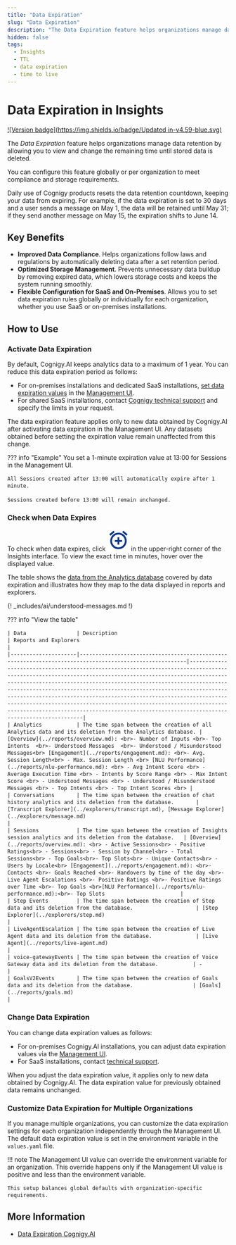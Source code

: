 ```yaml
---
title: "Data Expiration" 
slug: "Data Expiration"
description: "The Data Expiration feature helps organizations manage data retention in Insights by showing the remaining time until stored data is removed."
hidden: false 
tags:
  - Insights
  - TTL
  - data expiration
  - time to live
---
```


# Data Expiration in Insights

[![Version badge](https://img.shields.io/badge/Updated in-v4.59-blue.svg)](../../release-notes/4.59.md)

The *Data Expiration* feature helps organizations manage data retention by allowing you to view and change the remaining time until stored data is deleted. 

You can configure this feature globally or per organization to meet compliance and storage requirements.

Daily use of Cognigy products resets the data retention countdown, keeping your data from expiring.
For example, if the data expiration is set to 30 days and a user sends a message on May 1, the data will be retained until May 31; if they send another message on May 15, the expiration shifts to June 14.

## Key Benefits

- **Improved Data Compliance**. Helps organizations follow laws and regulations by automatically deleting data after a set retention period.
- **Optimized Storage Management**. Prevents unnecessary data buildup by removing expired data, which lowers storage costs and keeps the system running smoothly.
- **Flexible Configuration for SaaS and On-Premises**. Allows you to set data expiration rules globally or individually for each organization, whether you use SaaS or on-premises installations.

## How to Use

### Activate Data Expiration

By default, Cognigy.AI keeps analytics data to a maximum of 1 year. You can reduce this data expiration period as follows:

- For on-premises installations and dedicated SaaS installations, [set data expiration values](../../ai/administer/access/management-ui.md) in the [Management UI](../../ai/administer/access/management-ui.md).
- For shared SaaS installations, contact [Cognigy technical support](../../help/get-help.md#help-center) and specify the limits in your request.

The data expiration feature applies only to new data obtained by Cognigy.AI after activating data expiration in the Management UI. Any datasets obtained before setting the expiration value remain unaffected from this change.

??? info "Example"
    You set a 1-minute expiration value at 13:00 for Sessions in the Management UI.

    All Sessions created after 13:00 will automatically expire after 1 minute.

    Sessions created before 13:00 will remain unchanged.

### Check when Data Expires

To check when data expires, click ![clock](../../_assets/insights/icons/clock.svg) in the upper-right corner of the Insights interface.
To view the exact time in minutes, hover over the displayed value.

The table shows the [data from the Analytics database](../../ai/analyze/collecting-data.md) covered by data expiration and illustrates how they map to the data displayed in reports and explorers.

{! _includes/ai/understood-messages.md !}

??? info "View the table"

    | Data                | Description                                                                                            | Reports and Explorers                                                                                                                                                                                                                                                                                                                                                                                                                                                                                                                        |
    |---------------------|--------------------------------------------------------------------------------------------------------|----------------------------------------------------------------------------------------------------------------------------------------------------------------------------------------------------------------------------------------------------------------------------------------------------------------------------------------------------------------------------------------------------------------------------------------------------------------------------------------------------------------------------------------------|
    | Analytics           | The time span between the creation of all Analytics data and its deletion from the Analytics database. | [Overview](../reports/overview.md): <br>- Number of Inputs <br>- Top Intents  <br>- Understood Messages  <br>- Understood / Misunderstood Messages<br> [Engagement](../reports/engagement.md): <br>- Avg. Session Length<br> - Max. Session Length <br> [NLU Performance](../reports/nlu-performance.md): <br> - Avg Intent Score <br> - Average Execution Time <br> - Intents by Score Range <br> - Max Intent Score <br> - Understood Messages <br> - Understood / Misunderstood Messages <br> - Top Intents <br> - Top Intent Scores <br> | 
    | Conversations       | The time span between the creation of chat history analytics and its deletion from the database.       | [Transcript Explorer](../explorers/transcript.md), [Message Explorer](../explorers/message.md)                                                                                                                                                                                                                                                                                                                                                                                                                                               |
    | Sessions            | The time span between the creation of Insights session analytics and its deletion from the database.   | [Overview](../reports/overview.md): <br> - Active Sessions<br> - Positive Ratings<br> - Sessions<br> - Session by Channel<br> - Total Sessions<br> - Top Goals<br>- Top Slots<br> - Unique Contacts<br> - Users by Locale<br> [Engagement](../reports/engagement.md): <br>- Contacts <br>- Goals Reached <br>- Handovers by time of the day <br>- Live Agent Escalations <br>- Positive Ratings <br>- Positive Ratings over Time <br>- Top Goals <br>[NLU Performance](../reports/nlu-performance.md):<br>- Top Slots                        | 
    | Step Events         | The time span between the creation of Step data and its deletion from the database.                    | [Step Explorer](../explorers/step.md)                                                                                                                                                                                                                                                                                                                                                                                                                                                                                                        |
    | LiveAgentEscalation | The time span between the creation of Live Agent data and its deletion from the database.              | [Live Agent](../reports/live-agent.md)                                                                                                                                                                                                                                                                                                                                                                                                                                                                                                       |
    | voice-gatewayEvents | The time span between the creation of Voice Gateway data and its deletion from the database.           | -                                                                                                                                                                                                                                                                                                                                                                                                                                                                                                                                            |
    | GoalsV2Events       | The time span between the creation of Goals data and its deletion from the database.                   | [Goals](../reports/goals.md)                                                                                                                                                                                                                                                                                                                                                                                                                                                                                                                 |

### Change Data Expiration

You can change data expiration values as follows:

- For on-premises Cognigy.AI installations, you can adjust data expiration values via the [Management UI](../../ai/administer/access/management-ui.md). 
- For SaaS installations, contact [technical support](../../help/get-help.md#help-center).

When you adjust the data expiration value, it applies only to new data obtained by Cognigy.AI. The data expiration value for previously obtained data remains unchanged.

### Customize Data Expiration for Multiple Organizations

If you manage multiple organizations, you can customize the data expiration settings for each organization independently through the Management UI.
The default data expiration value is set in the environment variable in the `values.yaml` file.

!!! note
    The Management UI value can override the environment variable for an organization.
    This override happens only if the Management UI value is positive and less than the environment variable.

    This setup balances global defaults with organization-specific requirements.

## More Information

- [Data Expiration Cognigy.AI](../../ai/analyze/data-expiration.md)